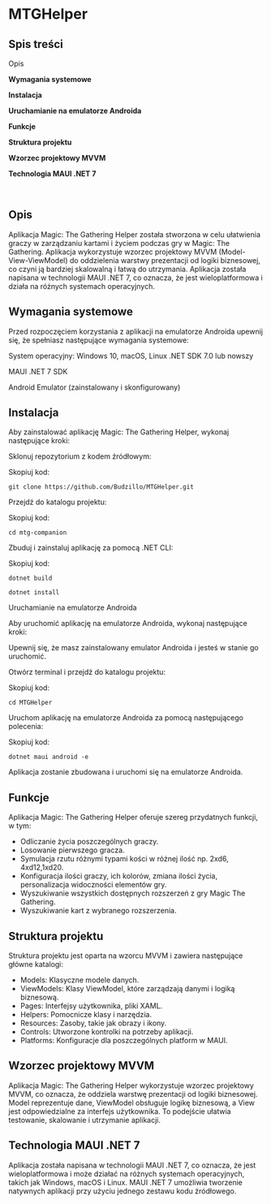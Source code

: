 # MTGHelper
<h2>Spis treści</h2
<p style="font-weight:bold">Opis</p>
<p style="font-weight:bold">Wymagania systemowe</p>
<p style="font-weight:bold">Instalacja</p>
<p style="font-weight:bold">Uruchamianie na emulatorze Androida</p>
<p style="font-weight:bold">Funkcje</p>
<p style="font-weight:bold">Struktura projektu</p>
<p style="font-weight:bold">Wzorzec projektowy MVVM</p>
<p style="font-weight:bold">Technologia MAUI .NET 7</p>
<br/>
<h2>Opis</h2>
Aplikacja Magic: The Gathering Helper została stworzona w celu ułatwienia graczy w zarządzaniu kartami i życiem podczas gry w Magic: The Gathering. Aplikacja wykorzystuje wzorzec projektowy MVVM (Model-View-ViewModel) do oddzielenia warstwy prezentacji od logiki biznesowej, co czyni ją bardziej skalowalną i łatwą do utrzymania. Aplikacja została napisana w technologii MAUI .NET 7, co oznacza, że jest wieloplatformowa i działa na różnych systemach operacyjnych.

<h2>Wymagania systemowe</h2>
<p>Przed rozpoczęciem korzystania z aplikacji na emulatorze Androida upewnij się, że spełniasz następujące wymagania systemowe:</p>

<p>System operacyjny: Windows 10, macOS, Linux
.NET SDK 7.0 lub nowszy</p>
<p>MAUI .NET 7 SDK</p>
<p>Android Emulator (zainstalowany i skonfigurowany)</p>
<h2>Instalacja</h2>
Aby zainstalować aplikację Magic: The Gathering Helper, wykonaj następujące kroki:

<p>Sklonuj repozytorium z kodem źródłowym:</p>

Skopiuj kod:

```
git clone https://github.com/Budzillo/MTGHelper.git
```

Przejdź do katalogu projektu:

Skopiuj kod:
```
cd mtg-companion
```
<p>Zbuduj i zainstaluj aplikację za pomocą .NET CLI:</p>

<p>Skopiuj kod:</p>

```
dotnet build
```

```
dotnet install
```
<p>Uruchamianie na emulatorze Androida</p>
<p>Aby uruchomić aplikację na emulatorze Androida, wykonaj następujące kroki:</p>

<p>Upewnij się, że masz zainstalowany emulator Androida i jesteś w stanie go uruchomić.</p>

Otwórz terminal i przejdź do katalogu projektu:

Skopiuj kod:
```
cd MTGHelper
```
<p>Uruchom aplikację na emulatorze Androida za pomocą następującego polecenia:</p>

Skopiuj kod:
```
dotnet maui android -e
```
<p>Aplikacja zostanie zbudowana i uruchomi się na emulatorze Androida.</p>

<h2>Funkcje</h2>
<p>Aplikacja Magic: The Gathering Helper oferuje szereg przydatnych funkcji, w tym:</p>
<ul>
  <li>Odliczanie życia poszczególnych graczy.</li>
  <li>Losowanie pierwszego gracza.</li>
  <li>Symulacja rzutu różnymi typami kości w różnej ilość np. 2xd6, 4xd12,1xd20.</li>
  <li>Konfiguracja ilości graczy, ich kolorów, zmiana ilości życia, personalizacja widoczności elementów gry.</li>
  <li>Wyszukiwanie wszystkich dostępnych rozszerzeń z gry Magic The Gathering.</li>
  <li>Wyszukiwanie kart z wybranego rozszerzenia.</li>
</ul>
<h2>Struktura projektu</h2>
<p>Struktura projektu jest oparta na wzorcu MVVM i zawiera następujące główne katalogi:</p>
<ul>
  <li>Models: Klasyczne modele danych.</li>
  <li>ViewModels: Klasy ViewModel, które zarządzają danymi i logiką biznesową.</li>
  <li>Pages: Interfejsy użytkownika, pliki XAML.</li>
  <li>Helpers: Pomocnicze klasy i narzędzia.</li>
  <li>Resources: Zasoby, takie jak obrazy i ikony.</li>
  <li>Controls: Utworzone kontrolki na potrzeby aplikacji.</li>
  <li>Platforms: Konfiguracje dla poszczególnych platform w MAUI.</li>
</ul>
<h2>Wzorzec projektowy MVVM</h2>
<p>Aplikacja Magic: The Gathering Helper wykorzystuje wzorzec projektowy MVVM, co oznacza, że ​​oddziela warstwę prezentacji od logiki biznesowej. Model reprezentuje dane, ViewModel obsługuje logikę biznesową, a View jest odpowiedzialne za interfejs użytkownika. To podejście ułatwia testowanie, skalowanie i utrzymanie aplikacji.</p>

<h2>Technologia MAUI .NET 7</h2>
<p>Aplikacja została napisana w technologii MAUI .NET 7, co oznacza, że ​​jest wieloplatformowa i może działać na różnych systemach operacyjnych, takich jak Windows, macOS i Linux. MAUI .NET 7 umożliwia tworzenie natywnych aplikacji przy użyciu jednego zestawu kodu źródłowego.</p>
